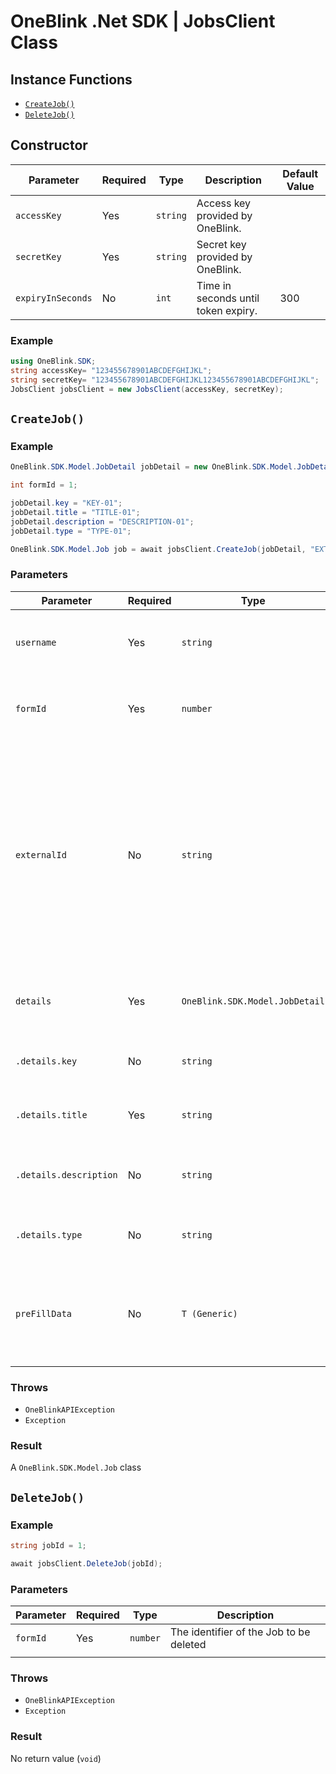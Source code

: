 # OneBlink .Net SDK | JobsClient Class

## Instance Functions

-   [`CreateJob()`](#CreateJob)
-   [`DeleteJob()`](#DeleteJob)

## Constructor

| Parameter         | Required | Type     | Description                         | Default Value |
| ----------------- | -------- | -------- | ----------------------------------- | ------------- |
| `accessKey`       | Yes      | `string` | Access key provided by OneBlink.    |               |
| `secretKey`       | Yes      | `string` | Secret key provided by OneBlink.    |               |
| `expiryInSeconds` | No       | `int`    | Time in seconds until token expiry. | 300           |

### Example

```c#
using OneBlink.SDK;
string accessKey= "123455678901ABCDEFGHIJKL";
string secretKey= "123455678901ABCDEFGHIJKL123455678901ABCDEFGHIJKL";
JobsClient jobsClient = new JobsClient(accessKey, secretKey);
```

## `CreateJob()`

### Example

```c#
OneBlink.SDK.Model.JobDetail jobDetail = new OneBlink.SDK.Model.JobDetail();

int formId = 1;

jobDetail.key = "KEY-01";
jobDetail.title = "TITLE-01";
jobDetail.description = "DESCRIPTION-01";
jobDetail.type = "TYPE-01";

OneBlink.SDK.Model.Job job = await jobsClient.CreateJob(jobDetail, "EXTERNAL_ID", formId, "aaron@oneblink.io");
```

### Parameters

| Parameter              | Required | Type                           | Description                                                                                                                                                                                           |
| ---------------------- | -------- | ------------------------------ | ----------------------------------------------------------------------------------------------------------------------------------------------------------------------------------------------------- |
| `username`             | Yes      | `string`                       | The identifier of the User to assign the Job to                                                                                                                                                       |
| `formId`               | Yes      | `number`                       | The identifier of the Form the User must complete                                                                                                                                                     |
| `externalId`           | No       | `string`                       | The external identifier of the form submission you wish to use, this identifier will be returned to you with the `submissionId` after a successful submission to allow you to retrieve the data later |
| `details`              | Yes      | `OneBlink.SDK.Model.JobDetail` | Extra Job details that will be displayed to the User                                                                                                                                                  |
| `.details.key`         | No       | `string`                       | A key for the User to identify the Job                                                                                                                                                                |
| `.details.title`       | Yes      | `string`                       | A title for the User to identify the Job                                                                                                                                                              |
| `.details.description` | No       | `string`                       | A short description of what the job may entail                                                                                                                                                        |
| `.details.type`        | No       | `string`                       | A type for the User to categorise the Job                                                                                                                                                             |
| `preFillData`          | No       | `T (Generic)`                  | key/value pairs with the form field names as keys and the pre-fill data as the values                                                                                                                 |

### Throws

-   `OneBlinkAPIException`
-   `Exception`

### Result

A `OneBlink.SDK.Model.Job` class

## `DeleteJob()`

### Example

```c#
string jobId = 1;

await jobsClient.DeleteJob(jobId);
```

### Parameters

| Parameter | Required | Type     | Description                             |
| --------- | -------- | -------- | --------------------------------------- |
| `formId`  | Yes      | `number` | The identifier of the Job to be deleted |
|           |

### Throws

-   `OneBlinkAPIException`
-   `Exception`

### Result

No return value (`void`)
